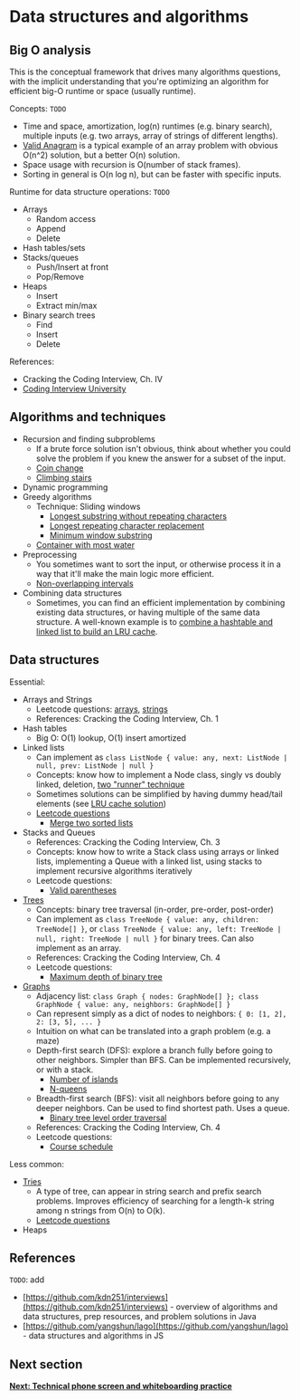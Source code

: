 # Data structures and algorithms

## Big O analysis

This is the conceptual framework that drives many algorithms questions, with the implicit understanding that you're optimizing an algorithm for efficient big-O runtime or space (usually runtime).

Concepts: `TODO`

* Time and space, amortization, log(n) runtimes (e.g. binary search), multiple inputs (e.g. two arrays, array of strings of different lengths).
* [Valid Anagram](https://leetcode.com/problems/valid-anagram/) is a typical example of an array problem with obvious O(n^2) solution, but a better O(n) solution.
* Space usage with recursion is O(number of stack frames).
* Sorting in general is O(n log n), but can be faster with specific inputs.

Runtime for data structure operations: `TODO`

* Arrays
  * Random access
  * Append
  * Delete
* Hash tables/sets
* Stacks/queues
  * Push/Insert at front
  * Pop/Remove
* Heaps
  * Insert
  * Extract min/max
* Binary search trees
  * Find
  * Insert
  * Delete

References:

- Cracking the Coding Interview, Ch. IV
- [Coding Interview University](https://github.com/jwasham/coding-interview-university#algorithmic-complexity--big-o--asymptotic-analysis)

## Algorithms and techniques

- Recursion and finding subproblems
  - If a brute force solution isn't obvious, think about whether you could solve the problem if you knew the answer for a subset of the input.
  - [Coin change](https://leetcode.com/problems/coin-change/)
  - [Climbing stairs](https://leetcode.com/problems/climbing-stairs/)
- Dynamic programming
- Greedy algorithms
  - Technique: Sliding windows
    - [Longest substring without repeating characters](https://leetcode.com/problems/longest-substring-without-repeating-characters/)
    - [Longest repeating character replacement](https://leetcode.com/problems/longest-repeating-character-replacement/)
    - [Minimum window substring](https://leetcode.com/problems/minimum-window-substring/)
  - [Container with most water](https://leetcode.com/problems/container-with-most-water/)
- Preprocessing
  - You sometimes want to sort the input, or otherwise process it in a way that it'll make the main logic more efficient.
  - [Non-overlapping intervals](https://leetcode.com/problems/non-overlapping-intervals/)
- Combining data structures
  - Sometimes, you can find an efficient implementation by combining existing data structures, or having multiple of the same data structure. A well-known example is to [combine a hashtable and linked list to build an LRU cache](https://leetcode.com/problems/lru-cache/).

## Data structures

Essential:

- Arrays and Strings
  - Leetcode questions: [arrays](https://yangshun.github.io/tech-interview-handbook/algorithms/array/#recommended-leetcode-questions), [strings](https://yangshun.github.io/tech-interview-handbook/algorithms/string/#recommended-leetcode-questions)
  - References: Cracking the Coding Interview, Ch. 1
- Hash tables
  - Big O: O(1) lookup, O(1) insert amortized
- Linked lists
  - Can implement as `class ListNode { value: any, next: ListNode | null, prev: ListNode | null }`
  - Concepts: know how to implement a Node class, singly vs doubly linked, deletion, [two "runner" technique](https://leetcode.com/problems/linked-list-cycle/solution/)
  - Sometimes solutions can be simplified by having dummy head/tail elements (see [LRU cache solution](https://leetcode.com/problems/lru-cache/solution/))
  - [Leetcode questions](https://yangshun.github.io/tech-interview-handbook/algorithms/linked-list/#recommended-leetcode-questions)
    - [Merge two sorted lists](https://leetcode.com/problems/merge-two-sorted-lists/)
- Stacks and Queues
  - References: Cracking the Coding Interview, Ch. 3
  - Concepts: know how to write a Stack class using arrays or linked lists, implementing a Queue with a linked list, using stacks to implement recursive algorithms iteratively
  - Leetcode questions:
    - [Valid parentheses](https://leetcode.com/problems/valid-parentheses/)
- [Trees](https://yangshun.github.io/tech-interview-handbook/algorithms/tree)
  - Concepts: binary tree traversal (in-order, pre-order, post-order)
  - Can implement as `class TreeNode { value: any, children: TreeNode[] }`, or `class TreeNode { value: any, left: TreeNode | null, right: TreeNode | null }` for binary trees. Can also implement as an array.
  - References: Cracking the Coding Interview, Ch. 4
  - Leetcode questions:
    - [Maximum depth of binary tree](https://leetcode.com/problems/maximum-depth-of-binary-tree/)
- [Graphs](https://yangshun.github.io/tech-interview-handbook/algorithms/graph)
  - Adjacency list: `class Graph { nodes: GraphNode[] }; class GraphNode { value: any, neighbors: GraphNode[] }`
  - Can represent simply as a dict of nodes to neighbors: `{ 0: [1, 2], 2: [3, 5], ... }`
  - Intuition on what can be translated into a graph problem (e.g. a maze)
  - Depth-first search (DFS): explore a branch fully before going to other neighbors. Simpler than BFS. Can be implemented recursively, or with a stack.
    - [Number of islands](https://leetcode.com/problems/number-of-islands/)
    - [N-queens](https://leetcode.com/problems/n-queens/)
  - Breadth-first search (BFS): visit all neighbors before going to any deeper neighbors. Can be used to find shortest path. Uses a queue.
    - [Binary tree level order traversal](https://leetcode.com/problems/binary-tree-level-order-traversal/)
  - References: Cracking the Coding Interview, Ch. 4
  - Leetcode questions:
    - [Course schedule](https://leetcode.com/problems/course-schedule/)

Less common:

- [Tries](https://yangshun.github.io/tech-interview-handbook/algorithms/trie/)
  - A type of tree, can appear in string search and prefix search problems. Improves efficiency of searching for a length-k string among n strings from O(n) to O(k).
  - [Leetcode questions](https://yangshun.github.io/tech-interview-handbook/algorithms/trie/)
- Heaps


## References

`TODO`: add

- [https://github.com/kdn251/interviews](https://github.com/kdn251/interviews) - overview of algorithms and data structures, prep resources, and problem solutions in Java
- [https://github.com/yangshun/lago](https://github.com/yangshun/lago) - data structures and algorithms in JS


## Next section

[**Next: Technical phone screen and whiteboarding practice**](technical_phone_screen_and_whiteboarding_practice.md)

